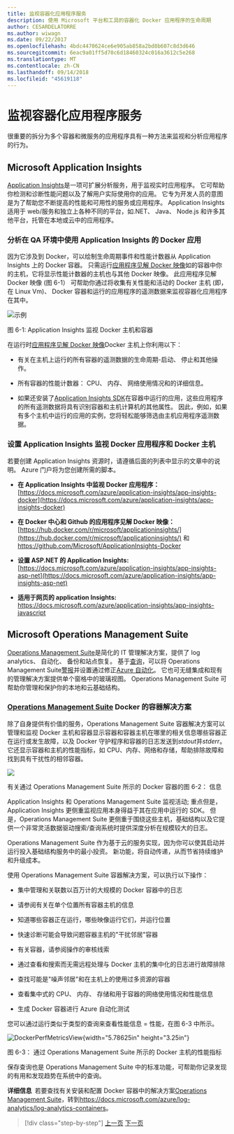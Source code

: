 ```yaml
---
title: 监视容器化应用程序服务
description: 使用 Microsoft 平台和工具的容器化 Docker 应用程序的生命周期
author: CESARDELATORRE
ms.author: wiwagn
ms.date: 09/22/2017
ms.openlocfilehash: 4bdc4470624ce6e905ab858a2bd8b607c8d3d646
ms.sourcegitcommit: 6eac9a01ff5d70c6d18460324c016a3612c5e268
ms.translationtype: MT
ms.contentlocale: zh-CN
ms.lasthandoff: 09/14/2018
ms.locfileid: "45619118"
---
```

# <a name="monitor-containerized-application-services"></a>监视容器化应用程序服务

很重要的拆分为多个容器和微服务的应用程序具有一种方法来监视和分析应用程序的行为。

## <a name="microsoft-application-insights"></a>Microsoft Application Insights

[Application Insights](https://docs.microsoft.com/azure/application-insights/app-insights-overview)是一项可扩展分析服务，用于监视实时应用程序。 它可帮助你检测和诊断性能问题以及了解用户实际使用你的应用。 它专为开发人员的意图是为了帮助您不断提高的性能和可用性的服务或应用程序。 Application Insights 适用于 web/服务和独立上各种不同的平台，如.NET、 Java、 Node.js 和许多其他平台，托管在本地或云中的应用程序。

### <a name="analyzing-docker-apps-in-qa-environments-using-application-insights"></a>分析在 QA 环境中使用 Application Insights 的 Docker 应用

因为它涉及到 Docker，可以绘制生命周期事件和性能计数器从 Application Insights 上的 Docker 容器。 只需运行[应用程序见解 Docker 映像](https://hub.docker.com/r/microsoft/applicationinsights/)如的容器中你的主机，它将显示性能计数器的主机也与其他 Docker 映像。 此应用程序见解 Docker 映像 (图 6-1） 可帮助你通过将收集有关性能和活动的 Docker 主机 (即，在 Linux Vm)、 Docker 容器和运行的应用程序的遥测数据来监视容器化应用程序在其中。

![示例](./media/image1.png)

图 6-1: Application Insights 监视 Docker 主机和容器

在运行时[应用程序见解 Docker 映像](https://hub.docker.com/r/microsoft/applicationinsights/)Docker 主机上你利用以下：

-   有关在主机上运行的所有容器的遥测数据的生命周期-启动、 停止和其他操作。

-   所有容器的性能计数器： CPU、 内存、 网络使用情况和的详细信息。

-   如果还安装了[Application Insights SDK](https://docs.microsoft.com/azure/application-insights/app-insights-asp-net)在容器中运行的应用，这些应用程序的所有遥测数据将具有识别容器和主机计算机的其他属性。 因此，例如，如果有多个主机中运行的应用的实例，您将轻松能够筛选由主机应用程序遥测数据。

### <a name="setting-up-application-insights-to-monitor-docker-applications-and-docker-hosts"></a>设置 Application Insights 监视 Docker 应用程序和 Docker 主机

若要创建 Application Insights 资源时，请遵循后面的列表中显示的文章中的说明。 Azure 门户将为您创建所需的脚本。

-   **在 Application Insights 中监视 Docker 应用程序：**  [https://docs.microsoft.com/azure/application-insights/app-insights-docker](https://docs.microsoft.com/azure/application-insights/app-insights-docker)

-   **在 Docker 中心和 Github 的应用程序见解 Docker 映像：**  
[https://hub.docker.com/r/microsoft/applicationinsights/](https://hub.docker.com/r/microsoft/applicationinsights/) 和 <https://github.com/Microsoft/ApplicationInsights-Docker>

-   **设置 ASP.NET 的 Application Insights:**  
[https://docs.microsoft.com/azure/application-insights/app-insights-asp-net](https://docs.microsoft.com/azure/application-insights/app-insights-asp-net)

-   **适用于网页的 application Insights:**  
<https://docs.microsoft.com/azure/application-insights/app-insights-javascript>

## <a name="microsoft-operations-management-suite"></a>Microsoft Operations Management Suite

[Operations Management Suite](https://microsoft.com/oms)是简化的 IT 管理解决方案，提供了 log analytics、 自动化、 备份和站点恢复。 基于[查询](https://blogs.technet.microsoft.com/msoms/2016/01/21/easy-microsoft-operations-management-suite-search-queries/)，可以将 Operations Management Suite[警报](https://docs.microsoft.com/azure/operations-management-suite/operations-management-suite-monitoring-alerts)并设置通过修正[Azure 自动化](https://docs.microsoft.com/azure/automation/)。 它也可无缝集成和现有的管理解决方案提供单个窗格中的玻璃视图。 Operations Management Suite 可帮助你管理和保护你的本地和云基础结构。

### <a name="operations-management-suitehttpsmicrosoftcomoms-container-solution-for-docker"></a>[Operations Management Suite](https://microsoft.com/oms) Docker 的容器解决方案

除了自身提供有价值的服务，Operations Management Suite 容器解决方案可以管理和监视 Docker 主机和容器显示容器和容器主机在哪里的相关信息哪些容器正在运行或发生故障，以及 Docker 守护程序和容器的日志发送到*stdout*并*stderr*。 它还显示容器和主机的性能指标，如 CPU、内存、网络和存储，帮助排除故障和找到具有干扰性的相邻容器。

![](./media/image2.png)

有关通过 Operations Management Suite 所示的 Docker 容器的图 6-2： 信息

Application Insights 和 Operations Management Suite 监视活动; 重点但是，Application Insights 更侧重监视应用本身得益于其在应用中运行的 SDK。 但是，Operations Management Suite 更侧重于围绕这些主机，基础结构以及它提供一个非常灵活数据驱动搜索/查询系统时提供深度分析在规模较大的日志。

Operations Management Suite 作为基于云的服务实现，因为你可以使其启动并运行投入基础结构服务中的最小投资。 新功能，将自动传递，从而节省持续维护和升级成本。

使用 Operations Management Suite 容器解决方案，可以执行以下操作：

-   集中管理和关联数以百万计的大规模的 Docker 容器中的日志

-   请参阅有关在单个位置所有容器主机的信息

-   知道哪些容器正在运行，哪些映像运行它们，并运行位置

-   快速诊断可能会导致问题容器主机的"干扰邻居"容器

-   有关容器，请参阅操作的审核线索

-   通过查看和搜索而无需远程处理与 Docker 主机的集中化的日志进行故障排除

-   查找可能是"噪声邻居"和在主机上的使用过多资源的容器

-   查看集中式的 CPU、 内存、 存储和用于容器的网络使用情况和性能信息

-   生成 Docker 容器进行 Azure 自动化测试

您可以通过运行类似于类型的查询来查看性能信息 = 性能，在图 6-3 中所示。

![DockerPerfMetricsView](./media/image3.png){width="5.78625in" height="3.25in"}

图 6-3： 通过 Operations Management Suite 所示的 Docker 主机的性能指标

保存查询也是 Operations Management Suite 中的标准功能，可帮助你记录发现的有用和发现趋势在系统中的查询。

**详细信息** 若要查找有关安装和配置 Docker 容器中的解决方案[Operations Management Suite](https://microsoft.com/oms)，转到<https://docs.microsoft.com/azure/log-analytics/log-analytics-containers>。

>[!div class="step-by-step"]
[上一页](manage-production-docker-environments.md)
[下一页](../key-takeaways/index.md)
